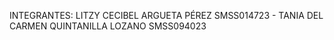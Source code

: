 INTEGRANTES: 
LITZY CECIBEL ARGUETA PÉREZ SMSS014723 - 
TANIA DEL CARMEN QUINTANILLA LOZANO SMSS094023
